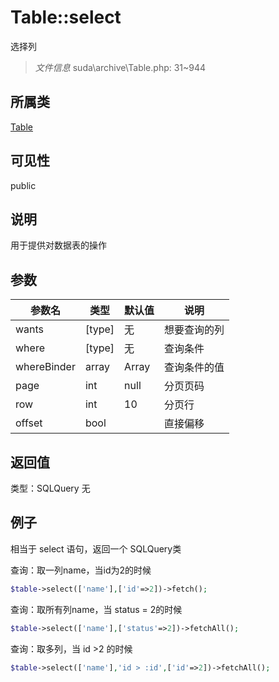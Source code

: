 # Table::select
选择列
> *文件信息* suda\archive\Table.php: 31~944
## 所属类 

[Table](../Table.md)

## 可见性

  public  
## 说明


用于提供对数据表的操作


## 参数

| 参数名 | 类型 | 默认值 | 说明 |
|--------|-----|-------|-------|
| wants |  [type] | 无 |  想要查询的列 |
| where |  [type] | 无 |  查询条件 |
| whereBinder |  array | Array |  查询条件的值 |
| page |  int | null |  分页页码 |
| row |  int | 10 |  分页行 |
| offset |  bool |  |  直接偏移 |

## 返回值
类型：SQLQuery
无

## 例子


相当于 select 语句，返回一个 SQLQuery类

查询：取一列name，当id为2的时候

```php
$table->select(['name'],['id'=>2])->fetch();
```

查询：取所有列name，当 status = 2的时候

```php
$table->select(['name'],['status'=>2])->fetchAll();
```

查询：取多列，当 id >2 的时候

```php
$table->select(['name'],'id > :id',['id'=>2])->fetchAll();
```